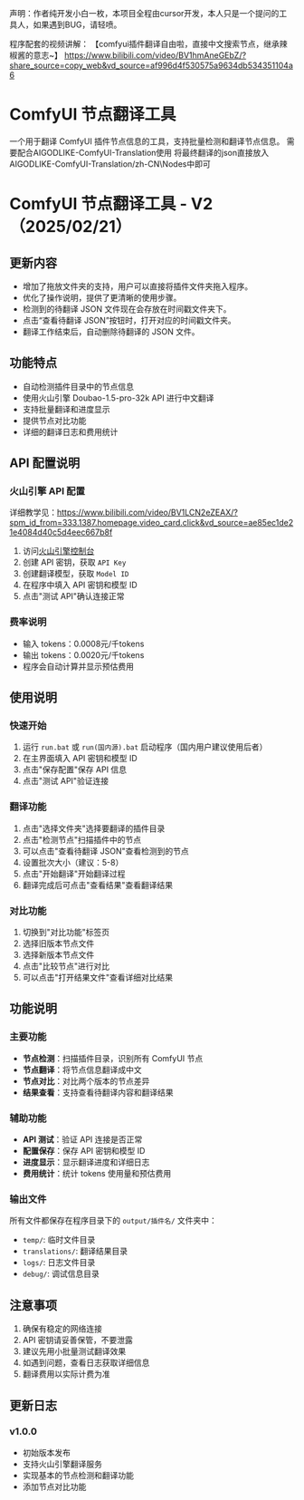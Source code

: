 声明：作者纯开发小白一枚，本项目全程由cursor开发，本人只是一个提问的工具人，如果遇到BUG，请轻喷。

程序配套的视频讲解：
【comfyui插件翻译自由啦，直接中文搜索节点，继承辣椒酱的意志~】 https://www.bilibili.com/video/BV1hmAneGEbZ/?share_source=copy_web&vd_source=af996d4f530575a9634db534351104a6

# ComfyUI 节点翻译工具

一个用于翻译 ComfyUI 插件节点信息的工具，支持批量检测和翻译节点信息。
需要配合AIGODLIKE-ComfyUI-Translation使用
将最终翻译的json直接放入AIGODLIKE-ComfyUI-Translation/zh-CN\Nodes中即可

# ComfyUI 节点翻译工具 - V2（2025/02/21）

## 更新内容
- 增加了拖放文件夹的支持，用户可以直接将插件文件夹拖入程序。
- 优化了操作说明，提供了更清晰的使用步骤。
- 检测到的待翻译 JSON 文件现在会存放在时间戳文件夹下。
- 点击“查看待翻译 JSON”按钮时，打开对应的时间戳文件夹。
- 翻译工作结束后，自动删除待翻译的 JSON 文件。
## 功能特点

- 自动检测插件目录中的节点信息
- 使用火山引擎 Doubao-1.5-pro-32k API 进行中文翻译
- 支持批量翻译和进度显示
- 提供节点对比功能
- 详细的翻译日志和费用统计

## API 配置说明

### 火山引擎 API 配置
详细教学见：https://www.bilibili.com/video/BV1LCN2eZEAX/?spm_id_from=333.1387.homepage.video_card.click&vd_source=ae85ec1de21e4084d40c5d4eec667b8f
1. 访问[火山引擎控制台](https://console.volcengine.com/)
2. 创建 API 密钥，获取 `API Key`
3. 创建翻译模型，获取 `Model ID`
4. 在程序中填入 API 密钥和模型 ID
5. 点击"测试 API"确认连接正常

### 费率说明
- 输入 tokens：0.0008元/千tokens
- 输出 tokens：0.0020元/千tokens
- 程序会自动计算并显示预估费用

## 使用说明

### 快速开始
1. 运行 `run.bat` 或 `run(国内源).bat` 启动程序（国内用户建议使用后者）
2. 在主界面填入 API 密钥和模型 ID
3. 点击"保存配置"保存 API 信息
4. 点击"测试 API"验证连接

### 翻译功能
1. 点击"选择文件夹"选择要翻译的插件目录
2. 点击"检测节点"扫描插件中的节点
3. 可以点击"查看待翻译 JSON"查看检测到的节点
4. 设置批次大小（建议：5-8）
5. 点击"开始翻译"开始翻译过程
6. 翻译完成后可点击"查看结果"查看翻译结果

### 对比功能
1. 切换到"对比功能"标签页
2. 选择旧版本节点文件
3. 选择新版本节点文件
4. 点击"比较节点"进行对比
5. 可以点击"打开结果文件"查看详细对比结果

## 功能说明

### 主要功能
- **节点检测**：扫描插件目录，识别所有 ComfyUI 节点
- **节点翻译**：将节点信息翻译成中文
- **节点对比**：对比两个版本的节点差异
- **结果查看**：支持查看待翻译内容和翻译结果

### 辅助功能
- **API 测试**：验证 API 连接是否正常
- **配置保存**：保存 API 密钥和模型 ID
- **进度显示**：显示翻译进度和详细日志
- **费用统计**：统计 tokens 使用量和预估费用

### 输出文件
所有文件都保存在程序目录下的 `output/插件名/` 文件夹中：
- `temp/`: 临时文件目录
- `translations/`: 翻译结果目录
- `logs/`: 日志文件目录
- `debug/`: 调试信息目录

## 注意事项

1. 确保有稳定的网络连接
2. API 密钥请妥善保管，不要泄露
3. 建议先用小批量测试翻译效果
4. 如遇到问题，查看日志获取详细信息
5. 翻译费用以实际计费为准

## 更新日志

### v1.0.0
- 初始版本发布
- 支持火山引擎翻译服务
- 实现基本的节点检测和翻译功能
- 添加节点对比功能

